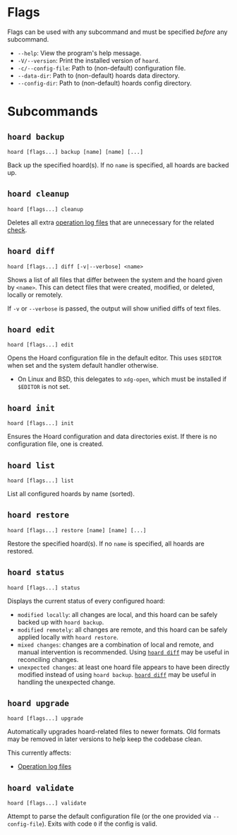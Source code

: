 # Flags

Flags can be used with any subcommand and must be specified *before* any subcommand.

- `--help`: View the program's help message.
- `-V/--version`: Print the installed version of `hoard`.
- `-c/--config-file`: Path to (non-default) configuration file.
- `--data-dir`: Path to (non-default) hoards data directory.
- `--config-dir`: Path to (non-default) hoards config directory.

# Subcommands

## `hoard backup`

```
hoard [flags...] backup [name] [name] [...]
``` 

Back up the specified hoard(s). If no `name` is specified, all hoards are backed up.

## `hoard cleanup`

```
hoard [flags...] cleanup
```

Deletes all extra [operation log files](../file-locations.md#history-files)
that are unnecessary for the related [check](./checks.md#remote-operations).

## `hoard diff`

```
hoard [flags...] diff [-v|--verbose] <name>
```

Shows a list of all files that differ between the system and the hoard given by `<name>`. This
can detect files that were created, modified, or deleted, locally or remotely.

If `-v` or `--verbose` is passed, the output will show unified diffs of text files.

## `hoard edit`

```
hoard [flags...] edit
```

Opens the Hoard configuration file in the default editor. This uses `$EDITOR` when set and
the system default handler otherwise.

- On Linux and BSD, this delegates to `xdg-open`, which must be installed if `$EDITOR` is not set.

## `hoard init`

```
hoard [flags...] init
```

Ensures the Hoard configuration and data directories exist. If there is no configuration file,
one is created.

## `hoard list`

```
hoard [flags...] list
```

List all configured hoards by name (sorted).

## `hoard restore`

```
hoard [flags...] restore [name] [name] [...]
```

Restore the specified hoard(s). If no `name` is specified, all hoards are restored.

## `hoard status`

```
hoard [flags...] status
```

Displays the current status of every configured hoard:

- `modified locally`: all changes are local, and this hoard can be safely backed up with
  `hoard backup`.
- `modified remotely`: all changes are remote, and this hoard can be safely applied locally
  with `hoard restore`.
- `mixed changes`: changes are a combination of local and remote, and manual intervention is
  recommended. Using [`hoard diff`](#hoard-diff) may be useful in reconciling changes.
- `unexpected changes`: at least one hoard file appears to have been directly modified instead
  of using `hoard backup`. [`hoard diff`](#hoard-diff) may be useful in handling the unexpected
  change.

## `hoard upgrade`

```
hoard [flags...] upgrade
```

Automatically upgrades hoard-related files to newer formats. Old formats may be removed in later
versions to help keep the codebase clean.

This currently affects:

- [Operation log files](checks.md#remote-operations)

## `hoard validate`

```
hoard [flags...] validate
```
Attempt to parse the default configuration file (or the one provided via `--config-file`).
Exits with code `0` if the config is valid.
